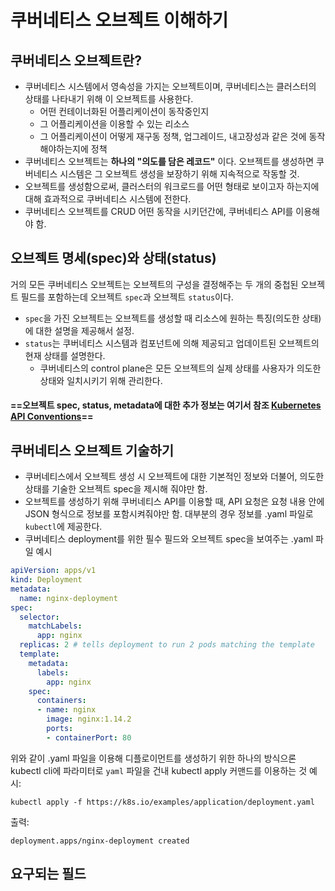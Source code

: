 # 쿠버네티스 오브젝트 이해하기
## 쿠버네티스 오브젝트란?
- 쿠버네티스 시스템에서 영속성을 가지는 오브젝트이며, 쿠버네티스는 클러스터의 상태를 나타내기 위해 이 오브젝트를 사용한다.
	- 어떤 컨테이너화된 어플리케이션이 동작중인지
	- 그 어플리케이션을 이용할 수 있는 리소스
	- 그 어플리케이션이 어떻게 재구동 정책, 업그레이드, 내고장성과 같은 것에 동작해야하는지에 정책
- 쿠버네티스 오브젝트는 **하나의 "의도를 담은 레코드"** 이다. 오브젝트를 생성하면 쿠버네티스 시스템은 그 오브젝트 생성을 보장하기 위해 지속적으로 작동할 것.
- 오브젝트를 생성함으로써, 클러스터의 워크로드를 어떤 형태로 보이고자 하는지에 대해 효과적으로 쿠버네티스 시스템에 전한다.
- 쿠버네티스 오브젝트를 CRUD 어떤 동작을 시키던간에, 쿠버네티스 API를 이용해야 함.
## 오브젝트 명세(spec)와 상태(status)
거의 모든 쿠버네티스 오브젝트는 오브젝트의 구성을 결정해주는 두 개의 중첩된 오브젝트 필드를 포함하는데 오브젝트 `spec`과 오브젝트 `status`이다. 
- `spec`을 가진 오브젝트는 오브젝트를 생성할 때 리소스에 원하는 특징(의도한 상태)에 대한 설명을 제공해서 설정.
- `status`는 쿠버네티스 시스템과 컴포넌트에 의해 제공되고 업데이트된 오브젝트의 현재 상태를 설명한다. 
	- 쿠버네티스의 control plane은 모든 오브젝트의 실제 상태를 사용자가 의도한 상태와 일치시키기 위해 관리한다.
#### **==오브젝트 spec, status, metadata에 대한 추가 정보는 여기서 참조 [Kubernetes API Conventions](https://git.k8s.io/community/contributors/devel/sig-architecture/api-conventions.md)==**

## 쿠버네티스 오브젝트 기술하기 
- 쿠버네티스에서 오브젝트 생성 시 오브젝트에 대한 기본적인 정보와 더불어, 의도한 상태를 기술한 오브젝트 spec을 제시해 줘야만 함.
- 오브젝트를 생성하기 위해 쿠버네티스 API를 이용할 때, API 요청은 요청 내용 안에 JSON 형식으로 정보를 포함시켜줘야만 함. 대부분의 경우 정보를 .yaml 파일로 `kubectl`에 제공한다.
- 쿠버네티스 deployment를 위한 필수 필드와 오브젝트 spec을 보여주는 .yaml 파일 예시
``` application/deployment.yaml
apiVersion: apps/v1
kind: Deployment
metadata:
  name: nginx-deployment
spec:
  selector:
    matchLabels:
      app: nginx
  replicas: 2 # tells deployment to run 2 pods matching the template
  template:
    metadata:
      labels:
        app: nginx
    spec:
      containers:
      - name: nginx
        image: nginx:1.14.2
        ports:
        - containerPort: 80
```
위와 같이 .yaml 파일을 이용해 디플로이먼트를 생성하기 위한 하나의 방식으론 kubectl cli에 파라미터로 `yaml` 파일을 건내 kubectl apply 커맨드를 이용하는 것
예시:
```
kubectl apply -f https://k8s.io/examples/application/deployment.yaml
```
출력:
```
deployment.apps/nginx-deployment created
```

## 요구되는 필드